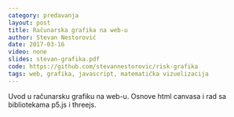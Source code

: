 ```yaml
---
category: predavanja
layout: post
title: Računarska grafika na web-u
author: Stevan Nestorović
date: 2017-03-16
video: none
slides: stevan-grafika.pdf
code: https://github.com/stevannestorovic/risk-grafika
tags: web, grafika, javascript, matematička vizuelizacija
---
```

Uvod u računarsku grafiku na web-u. Osnove html canvasa i rad sa bibliotekama p5.js i threejs.
